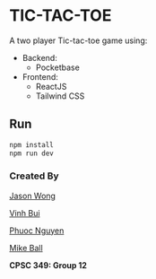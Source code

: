 # TIC-TAC-TOE

A two player Tic-tac-toe game using:
- Backend: 
    - Pocketbase
- Frontend: 
    - ReactJS
    - Tailwind CSS

## Run

```sh
npm install
npm run dev
```

### Created By
[Jason Wong](https://github.com/jasonw-at-csuf)  

[Vinh Bui](https://github.com/VinnyBui)  

[Phuoc Nguyen](https://github.com/Phuoc-Nguyen-CS)  

[Mike Ball](https://github.com/ColdShaker)  


**CPSC 349: Group 12**
